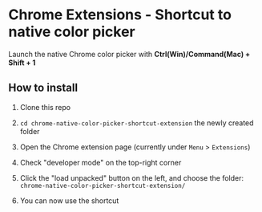 # Chrome Extensions - Shortcut to native color picker 

Launch the native Chrome color picker with **Ctrl(Win)/Command(Mac) + Shift + 1**

## How to install


1. Clone this repo

2. `cd chrome-native-color-picker-shortcut-extension` the newly created folder

3. Open the Chrome extension page (currently under `Menu` > `Extensions`)

2. Check "developer mode" on the top-right corner

3. Click the "load unpacked" button on the left, and choose the folder: `chrome-native-color-picker-shortcut-extension/`

4. You can now use the shortcut
